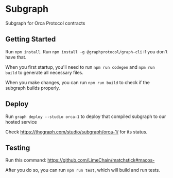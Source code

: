 # Subgraph

Subgraph for Orca Protocol contracts

## Getting Started

Run `npm install`. Run `npm install -g @graphprotocol/graph-cli` if you don't have that.

When you first startup, you'll need to run `npm run codegen` and `npm run build` to generate all necessary files.

When you make changes, you can run `npm run build` to check if the subgraph builds properly.

## Deploy

Run `graph deploy --studio orca-1` to deploy that compiled subgraph to our hosted service

Check https://thegraph.com/studio/subgraph/orca-1/ for its status.

## Testing

Run this command: https://github.com/LimeChain/matchstick#macos-

After you do so, you can run `npm run test`, which will build and run tests.
